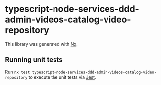 # typescript-node-services-ddd-admin-videos-catalog-video-repository

This library was generated with [Nx](https://nx.dev).

## Running unit tests

Run `nx test typescript-node-services-ddd-admin-videos-catalog-video-repository` to execute the unit tests via [Jest](https://jestjs.io).
